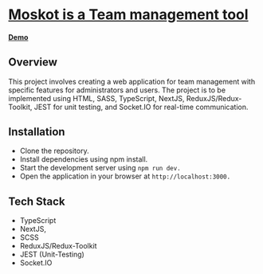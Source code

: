 # [Moskot is a Team management tool](https://moskot.up.railway.app/)

#### [Demo](https://moskot.up.railway.app/)

## Overview
This project involves creating a web application for team management with specific features for administrators and users. The project is to be implemented using HTML, SASS, TypeScript, NextJS, ReduxJS/Redux-Toolkit, JEST for unit testing, and Socket.IO for real-time communication.


## Installation
- Clone the repository.
- Install dependencies using npm install.
- Start the development server using ```npm run dev. ```
- Open the application in your browser at ```http://localhost:3000.```

## Tech Stack
- TypeScript
- NextJS, 
- SCSS
- ReduxJS/Redux-Toolkit
- JEST (Unit-Testing)
- Socket.IO
